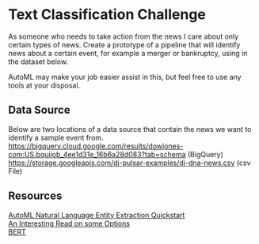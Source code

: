 # Text Classification Challenge
As someone who needs to take action from the news I care about only certain types of news. Create a prototype of a pipeline that will identify news about a certain event, for example a merger or bankruptcy, using in the dataset below.

AutoML may make your job easier assist in this, but feel free to use any tools at your disposal.

## Data Source
Below are two locations of a data source that contain the news we want to identify a sample event from.
https://bigquery.cloud.google.com/results/dowjones-com:US.bquijob_4ee1d31e_16b6a28d083?tab=schema (BigQuery)
https://storage.googleapis.com/dj-pulsar-examples/dj-dna-news.csv (csv File)

## Resources
[AutoML Natural Language Entity Extraction Quickstart](https://cloud.google.com/natural-language/automl/entity-analysis/docs/quickstart)  
[An Interesting Read on some Options](https://towardsdatascience.com/choosing-between-tensorflow-keras-bigquery-ml-and-automl-natural-language-for-text-classification-6b1c9fc21013)  
[BERT](https://github.com/google-research/bert)  